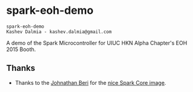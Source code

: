 # spark-eoh-demo

    spark-eoh-demo
    Kashev Dalmia - kashev.dalmia@gmail.com

A demo of the Spark Microcontroller for UIUC HKN Alpha Chapter's EOH 2015 Booth.

## Thanks
- Thanks to the [Johnathan Beri](http://google.com/+jonathanberi) for the [nice Spark Core image](https://community.spark.io/t/one-awsome-pinout-diagram-for-spark-core-located/3361/12).
